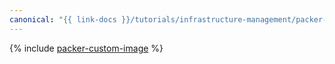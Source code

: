 ```yaml
---
canonical: "{{ link-docs }}/tutorials/infrastructure-management/packer-custom-image"
---
```


{% include [packer-custom-image](../../_tutorials/infrastructure/packer-custom-image.md) %}